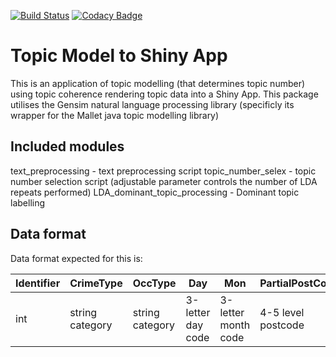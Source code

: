 [![Build Status](https://travis-ci.org/Sparrow0hawk/topic_model_to_Shiny.png?branch=master)](https://travis-ci.org/Sparrow0hawk/topic_model_to_Shiny)
[![Codacy Badge](https://api.codacy.com/project/badge/Coverage/9bc12c76cc934008b3e081149de02b78)](https://www.codacy.com?utm_source=github.com&utm_medium=referral&utm_content=Sparrow0hawk/topic_model_to_Shiny&utm_campaign=Badge_Coverage)

# Topic Model to Shiny App

This is an application of topic modelling (that determines topic number) using topic coherence rendering topic data into a Shiny App. This package utilises the Gensim natural language processing library (specificly its wrapper for the Mallet java topic modelling library)

## Included modules

text_preprocessing - text preprocessing script
topic_number_selex - topic number selection script (adjustable parameter controls the number of LDA repeats performed)
LDA_dominant_topic_processing - Dominant topic labelling

## Data format

Data format expected for this is:

| Identifier  | CrimeType  | OccType  | Day  | Mon  | PartialPostCode | MODescription | CrimeNotes | HOClass| OffenceRec | DomViol |
| --- | --- | --- | --- | --- | --- | --- | --- | --- | --- | --- |
| int | string category | string category | 3-letter day code | 3-letter month code | 4-5 level postcode | string keywords | string text | string code | string category | Y/N |
